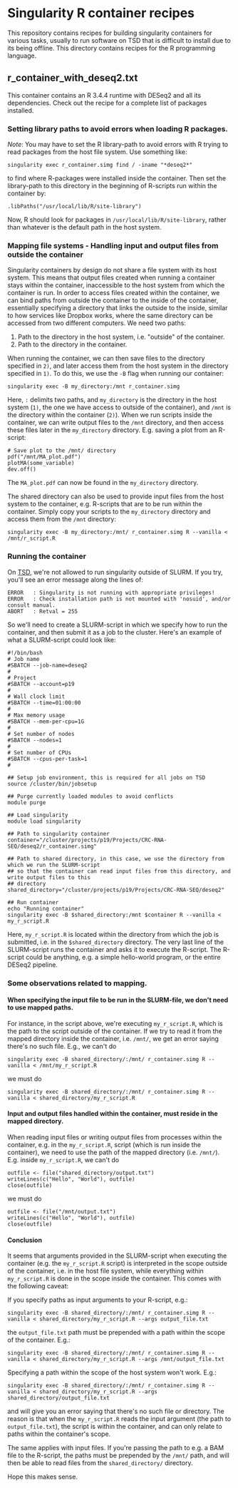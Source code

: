 # Singularity R container recipes

This repository contains recipes for building singularity containers for various tasks, usually to run software on TSD that is difficult to install due to its being offline.
This directory contains recipes for the R programming language.

## r\_container\_with\_deseq2.txt 
This container contains an R 3.4.4 runtime with DESeq2 and all its dependencies. Check out the recipe for a complete list of packages installed.

### Setting library paths to avoid errors when loading R packages.
_Note_: You may have to set the R library-path to avoid errors with R trying to read packages from the host file system. Use something like:

`singularity exec r_container.simg find / -iname "*deseq2*"`

to find where R-packages were installed inside the container. Then set the library-path to this directory in the beginning of R-scripts run within the container by:

`.libPaths("/usr/local/lib/R/site-library")`

Now, R should look for packages in `/usr/local/lib/R/site-library`, rather than whatever is the default path in the host system.


### Mapping file systems - Handling input and output files from outside the container
Singularity containers by design do not share a file system with its host system. This means that output files created when running a container stays within the container, inaccessible to the host system from which the container is run.
In order to access files created within the container, we can bind paths from outside the container to the inside of the container, essentially specifying
a directory that links the outside to the inside, similar to how services like Dropbox works, where the same directory can be accessed from two different
computers. We need two paths:
1) Path to the directory in the host system, i.e. "outside" of the container.
2) Path to the directory in the container.

When running the container, we can then save files to the directory specified in `2)`, and later access them from the host system
in the directory specified in `1)`. To do this, we use the `-B` flag when running our container:

`singularity exec -B my_directory:/mnt r_container.simg`

Here, `:` delimits two paths, and `my_directory` is the directory in the host system (`1)`, the one we have access to outside of the container),
and `/mnt` is the directory within the container (`2)`). When we run scripts inside the container, we can write output files to the `/mnt` directory,
and then access these files later in the `my_directory` directory. E.g. saving a plot from an R-script:

```
# Save plot to the /mnt/ directory
pdf("/mnt/MA_plot.pdf")
plotMA(some_variable)
dev.off()
```
The `MA_plot.pdf` can now be found in the `my_directory` directory.

The shared directory can also be used to provide input files from the host system to the container, e.g. R-scripts that are to be
run within the container. Simply copy your scripts to the `my_directory` directory and access them from the `/mnt` directory:

`singularity exec -B my_directory:/mnt/ r_container.simg R --vanilla < /mnt/r_script.R`

### Running the container
On [TSD](https://www.uio.no/english/services/it/research/sensitive-data/index.html), we're not allowed to run singularity outside of SLURM. If you try, you'll see an error message along the lines of:
```
ERROR   : Singularity is not running with appropriate privileges!
ERROR   : Check installation path is not mounted with 'nosuid', and/or consult manual.
ABORT   : Retval = 255
```

So we'll need to create a SLURM-script in which we specify how to run the container, and then submit it as a job to the cluster. Here's an example
of what a SLURM-script could look like:
```
#!/bin/bash
# Job name
#SBATCH --job-name=deseq2
#
# Project
#SBATCH --account=p19
#
# Wall clock limit
#SBATCH --time=01:00:00
#
# Max memory usage
#SBATCH --mem-per-cpu=1G
#
# Set number of nodes
#SBATCH --nodes=1
#
# Set number of CPUs
#SBATCH --cpus-per-task=1
#

## Setup job environment, this is required for all jobs on TSD
source /cluster/bin/jobsetup

## Purge currently loaded modules to avoid conflicts
module purge

## Load singularity
module load singularity

## Path to singularity container
container="/cluster/projects/p19/Projects/CRC-RNA-SEQ/deseq2/r_container.simg"

## Path to shared directory, in this case, we use the directory from which we run the SLURM-script
## so that the container can read input files from this directory, and write output files to this
## directory
shared_directory="/cluster/projects/p19/Projects/CRC-RNA-SEQ/deseq2"

## Run container
echo "Running container"
singularity exec -B $shared_directory:/mnt $container R --vanilla < my_r_script.R
```
Here, `my_r_script.R` is located within the directory from which the job is submitted, i.e. in the `$shared_directory` directory.
The very last line of the SLURM-script runs the container and asks it to execute the R-script. The R-script could be anything, e.g.
a simple hello-world program, or the entire DESeq2 pipeline.

### Some observations related to mapping.
#### When specifying the input file to be run in the SLURM-file, we don't need to use mapped paths.
For instance, in the script above, we're executing `my_r_script.R`, which is the path to the script outside of the container. If we try
to read it from the mapped directory inside the container, i.e. `/mnt/`, we get an error saying there's no such file. E.g., we can't do

`singularity exec -B shared_directory/:/mnt/ r_container.simg R --vanilla < /mnt/my_r_script.R`

we must do

`singularity exec -B shared_directory/:/mnt/ r_container.simg R --vanilla < shared_directory/my_r_script.R`

#### Input and output files handled within the container, must reside in the mapped directory.
When reading input files or writing output files from processes within the container, e.g. in the `my_r_script.R`, script
(which is run inside the container), we need to use the path of the mapped directory (i.e. `/mnt/`). E.g. inside `my_r_script.R`,
we can't do

```
outfile <- file("shared_directory/output.txt")
writeLines(c("Hello", "World"), outfile)
close(outfile)
```

we must do

```
outfile <- file("/mnt/output.txt")
writeLines(c("Hello", "World"), outfile)
close(outfile)
```

#### Conclusion
It seems that arguments provided in the SLURM-script when executing the container (e.g. the `my_r_script.R` script) is interpreted in the scope
outside of the container, i.e. in the host file system, while everything within `my_r_script.R` is done in the scope inside the container. This
comes with the following caveat:

If you specify paths as input arguments to your R-script, e.g.:

`singularity exec -B shared_directory/:/mnt/ r_container.simg R --vanilla < shared_directory/my_r_script.R --args output_file.txt`

the `output_file.txt` path must be prepended with a path within the scope of the container. E.g.:

`singularity exec -B shared_directory/:/mnt/ r_container.simg R --vanilla < shared_directory/my_r_script.R --args /mnt/output_file.txt`

Specifying a path within the scope of the host system won't work. E.g.:

`singularity exec -B shared_directory/:/mnt/ r_container.simg R --vanilla < shared_directory/my_r_script.R --args shared_directory/output_file.txt`

and will give you an error saying that there's no such file or directory. The reason is that when the `my_r_script.R` reads the input argument
(the path to `output_file.txt`), the script is within the container, and can only relate to paths within the container's scope.

The same applies with input files. If you're passing the path to e.g. a BAM file to the R-script, the paths must be prepended by the `/mnt/` path,
and will then be able to read files from the `shared_directory/` directory.

Hope this makes sense.

